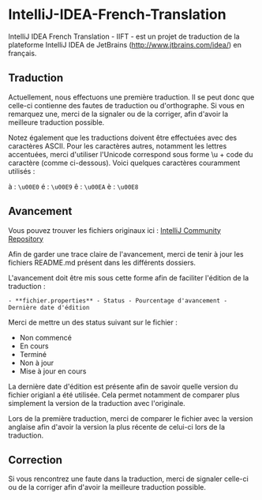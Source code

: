 IntelliJ-IDEA-French-Translation
================================

IntelliJ IDEA French Translation - IIFT - est un projet de traduction de la plateforme IntelliJ IDEA de JetBrains (http://www.jtbrains.com/idea/) en français.

Traduction
----------

Actuellement, nous effectuons une première traduction. Il se peut donc que celle-ci contienne des fautes de traduction ou d'orthographe. Si vous en remarquez une, merci de la signaler ou de la corriger, afin d'avoir la meilleure traduction possible.

Notez également que les traductions doivent être effectuées avec des caractères ASCII. Pour les caractères autres, notamment les lettres accentuées, merci d'utiliser l'Unicode correspond sous forme \u + code du caractère (comme ci-dessous). Voici quelques caractères couramment utilisés :

à : ``\u00E0``
é : ``\u00E9``
ê : ``\u00EA``
è : ``\u00E8``

Avancement
----------

Vous pouvez trouver les fichiers originaux ici : [IntelliJ Community Repository](https://github.com/JetBrains/intellij-community/tree/41a88a4b642b6144b203a1037edc32461e55e847/platform/platform-resources-en)

Afin de garder une trace claire de l'avancement, merci de tenir à jour les fichiers README.md présent dans les différents dossiers.

L'avancement doit être mis sous cette forme afin de faciliter l'édition de la traduction :

``- **fichier.properties** - Status - Pourcentage d'avancement - Dernière date d'édition``

Merci de mettre un des status suivant sur le fichier :
- Non commencé
- En cours
- Terminé
- Non à jour
- Mise à jour en cours

La dernière date d'édition est présente afin de savoir quelle version du fichier origianl a été utilisée. Cela permet notamment de comparer plus simplement la version de la traduction avec l'originale.

Lors de la première traduction, merci de comparer le fichier avec la version anglaise afin d'avoir la version la plus récente de celui-ci lors de la traduction.

Correction
----------

Si vous rencontrez une faute dans la traduction, merci de signaler celle-ci ou de la corriger afin d'avoir la meilleure traduction possible.
